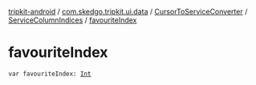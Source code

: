 [tripkit-android](../../../index.md) / [com.skedgo.tripkit.ui.data](../../index.md) / [CursorToServiceConverter](../index.md) / [ServiceColumnIndices](index.md) / [favouriteIndex](./favourite-index.md)

# favouriteIndex

`var favouriteIndex: `[`Int`](https://kotlinlang.org/api/latest/jvm/stdlib/kotlin/-int/index.html)